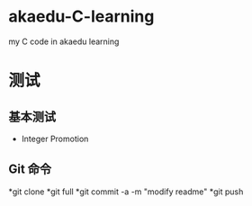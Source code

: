 akaedu-C-learning
=================

my C code in akaedu learning



# 测试
## 基本测试
* Integer Promotion

## Git 命令
*git clone
*git full
*git commit -a -m "modify readme"
*git push
